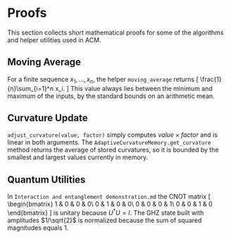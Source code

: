 # Proofs

This section collects short mathematical proofs for some of the algorithms and helper utilities used in ACM.

## Moving Average

For a finite sequence $x_1, \dots, x_n$, the helper `moving_average` returns
\[
\frac{1}{n}\sum_{i=1}^n x_i.
\]
This value always lies between the minimum and maximum of the inputs, by the standard bounds on an arithmetic mean.

## Curvature Update

`adjust_curvature(value, factor)` simply computes $value \times factor$ and is linear in both arguments. The `AdaptiveCurvatureMemory.get_curvature` method returns the average of stored curvatures, so it is bounded by the smallest and largest values currently in memory.

## Quantum Utilities

In `Interaction and entanglement demonstration.md` the CNOT matrix
\[
\begin{bmatrix}
1 & 0 & 0 & 0\\
0 & 1 & 0 & 0\\
0 & 0 & 0 & 1\\
0 & 0 & 1 & 0
\end{bmatrix}
\]
is unitary because $U^\dagger U = I$. The GHZ state built with amplitudes $1/\sqrt{2}$ is normalized because the sum of squared magnitudes equals 1.
